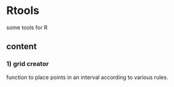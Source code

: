 Rtools
======

some tools for R


content
-------

### 1) grid creator

function to place points in an interval according to various rules.



